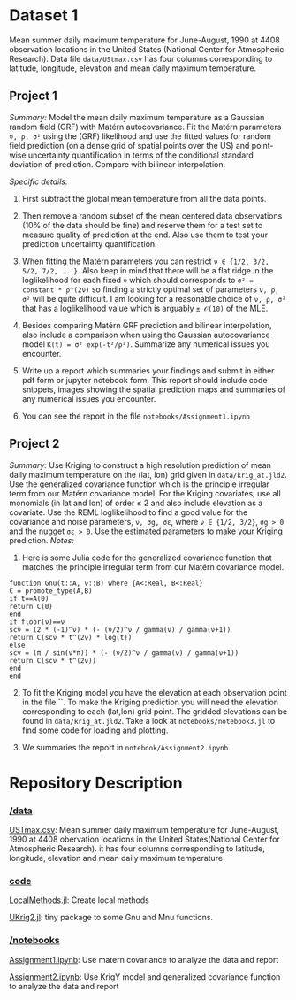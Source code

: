 # Dataset 1

Mean summer daily maximum temperature for June-August, 1990 at 4408 observation locations in the United States (National Center for Atmospheric Research). Data file `data/UStmax.csv` has four columns corresponding to latitude, longitude, elevation and mean daily maximum temperature.

## Project 1


*Summary:* Model the mean daily maximum temperature as a Gaussian random field (GRF) with Matérn autocovariance. Fit the Matérn parameters `ν, ρ, σ²` using the (GRF) likelihood and use the fitted values for random field prediction (on a dense grid of spatial points over the US) and point-wise uncertainty quantification in terms of the conditional standard deviation of prediction. Compare with bilinear interpolation.

*Specific details:*

1) First subtract the global mean temperature from all the data points.

2) Then remove a random subset of the mean centered data observations (10% of the data should be fine) and reserve them for a test set to measure quality of prediction at the end. Also use them to test your prediction uncertainty quantification.

3) When fitting the Matérn parameters you can restrict `ν ∈ {1/2, 3/2, 5/2, 7/2, ...}`. Also keep in mind that there will be a flat ridge in the loglikelihood for each fixed `ν` which should corresponds to `σ² = constant * ρ^(2ν)` so finding a strictly optimal set of parameters `ν, ρ, σ²` will be quite difficult. I am looking for a reasonable choice of `ν, ρ, σ²` that has a loglikelihood value which is arguably `± 𝒪(10)` of the MLE.

4) Besides comparing Matérn GRF prediction and bilinear interpolation, also include a comparison when using the Gaussian autocovariance model `K(t) = σ² exp(-t²/ρ²)`. Summarize any numerical issues you encounter.

5) Write up a report which summaries your findings and submit in either pdf form or jupyter notebook form. This report should include code snippets, images showing the spatial prediction maps and summaries of any numerical issues you encounter.

6) You can see the report in the file `notebooks/Assignment1.ipynb`

## Project 2
*Summary:* Use Kriging to construct a high resolution prediction of mean daily maximum temperature on the (lat, lon) grid given in `data/krig_at.jld2`. Use the generalized covariance function which is the principle irregular term from our Matérn covariance model. For the Kriging covariates, use all monomials (in lat and lon) of order ≤ 2 and also include elevation as a covariate. Use the REML loglikelihood to find a good value for the covariance and noise parameters, `ν, σg, σε`, where `ν ∈ {1/2, 3/2}`, `σg > 0` and the nugget `σε > 0`. Use the estimated parameters to make your Kriging prediction.
*Notes:*
1) Here is some Julia code for the generalized covariance function that matches the principle irregular term from our Matérn covariance model.
```
function Gnu(t::A, ν::B) where {A<:Real, B<:Real}
C = promote_type(A,B)
if t==A(0)
return C(0)
end
if floor(ν)==ν
scν = (2 * (-1)^ν) * (- (ν/2)^ν / gamma(ν) / gamma(ν+1))
return C(scν * t^(2ν) * log(t))
else
scv = (π / sin(ν*π)) * (- (ν/2)^ν / gamma(ν) / gamma(ν+1))
return C(scν * t^(2ν))
end
end
```
2) To fit the Kriging model you have the elevation at each observation point in the file ``. To make the Kriging prediction you will need the elevation corresponding to each (lat,lon) grid point. The gridded elevations can be found in `data/krig_at.jld2`. Take a look at `notebooks/notebook3.jl` to find some code for loading and plotting.

3) We summaries the report in `notebook/Assignment2.ipynb`


# Repository Description 
### [/data](data)
[USTmax.csv](data/UStmax.csv): Mean summer daily maximum temperature for June-August, 1990 at 4408 obervation locations in the United States(National Center for Atmospheric Research). it has four columns corresponding to latitude, longitude, elevation and mean daily maximum temperature

### [code](code)
[LocalMethods.jl](code/LocalMethods.jl): Create local methods 

[UKrig2.jl](code/UKrig2.jl): tiny package to some Gnu and Mnu functions.

### [/notebooks](notebooks)
[Assignment1.ipynb](notebooks/Assignment1.ipynb):  Use matern covariance to analyze the data and report 

[Assignment2.ipynb](notebooks/Assignment2.ipynb):  Use KrigY model and generalized covariance function to analyze the data and report 

